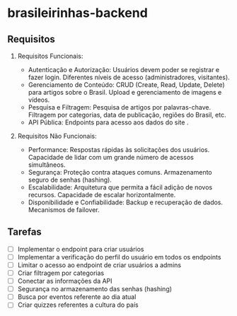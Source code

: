 # brasileirinhas-backend

## Requisitos
1. Requisitos Funcionais:
    - Autenticação e Autorização:
    Usuários devem poder se registrar e fazer login.
    Diferentes níveis de acesso (administradores, visitantes).
    - Gerenciamento de Conteúdo:
    CRUD (Create, Read, Update, Delete) para artigos sobre o Brasil.
    Upload e gerenciamento de imagens e vídeos.
    - Pesquisa e Filtragem:
    Pesquisa de artigos por palavras-chave.
    Filtragem por categorias, data de publicação, regiões do Brasil, etc.
    - API Pública:
    Endpoints para acesso aos dados do site .

2. Requisitos Não Funcionais:
    - Performance:
    Respostas rápidas às solicitações dos usuários.
    Capacidade de lidar com um grande número de acessos simultâneos.
    - Segurança:
    Proteção contra ataques comuns.
    Armazenamento seguro de senhas (hashing).
    - Escalabilidade:
    Arquitetura que permita a fácil adição de novos recursos.
    Capacidade de escalar horizontalmente.
    - Disponibilidade e Confiabilidade:
    Backup e recuperação de dados.
    Mecanismos de failover.

 ## Tarefas

 - [ ] Implementar o endpoint para criar usuários
 - [ ] Implementar a verificação do perfil do usuário em todos os endpoints
 - [ ] Limitar o acesso ao endpoint de criar usuários a admins
 - [ ] Criar filtragem por categorias
 - [ ] Conectar as informações da API
 - [ ] Segurança no armazenamento das senhas (hashing)
 - [ ] Busca por eventos referente ao dia atual
 - [ ] Criar quizzes referentes a cultura do país